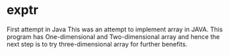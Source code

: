 # exptr
First attempt in Java
This was an attempt to implement array in JAVA. This program has One-dimensional and Two-dimensional array and hence the next step is to try three-dimensional array
for further benefits.

